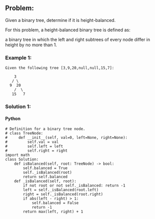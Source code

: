 ## Problem:

Given a binary tree, determine if it is height-balanced.

For this problem, a height-balanced binary tree is defined as:

a binary tree in which the left and right subtrees of every node differ in height by no more than 1.

### Example 1:

```
Given the following tree [3,9,20,null,null,15,7]:

    3
   / \
  9  20
    /  \
   15   7
```

### Solution 1:

#### Python

```
# Definition for a binary tree node.
# class TreeNode:
#     def __init__(self, val=0, left=None, right=None):
#         self.val = val
#         self.left = left
#         self.right = right
import math
class Solution:
    def isBalanced(self, root: TreeNode) -> bool:
        self.balanced = True
        self._isBalanced(root)
        return self.balanced
    def _isBalanced(self, root):
        if not root or not self._isBalanced: return -1
        left = self._isBalanced(root.left)
        right = self._isBalanced(root.right)
        if abs(left - right) > 1:
            self.balanced = False
            return -1
        return max(left, right) + 1
```
